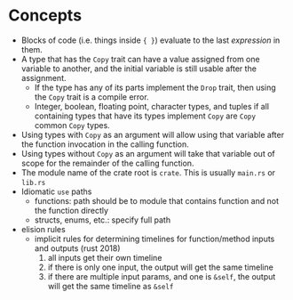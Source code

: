 # Concepts

-   Blocks of code (i.e. things inside `{ }`) evaluate to the last _expression_ in them.
-   A type that has the `Copy` trait can have a value assigned from one variable to another,
    and the initial variable is still usable after the assignment.
    -   If the type has any of its parts implement the `Drop` trait, then using the `Copy`
        trait is a compile error.
    -   Integer, boolean, floating point, character types, and tuples if all containing types
        that have its types implement `Copy` are `Copy` common `Copy` types.
-   Using types with `Copy` as an argument will allow using that variable after the function invocation
    in the calling function.
-   Using types without `Copy` as an argument will take that variable out of scope for the remainder
    of the calling function.
-   The module name of the crate root is `crate`. This is usually `main.rs` or `lib.rs`
-   Idiomatic `use` paths
    -   functions: path should be to module that contains function and not the function directly
    -   structs, enums, etc.: specify full path
-   elision rules
    -   implicit rules for determining timelines for function/method inputs and
        outputs (rust 2018)
        1. all inputs get their own timeline
        2. if there is only one input, the output will get the same timeline
        3. if there are multiple input params, and one is `&self`, the output
           will get the same timeline as `&self`
